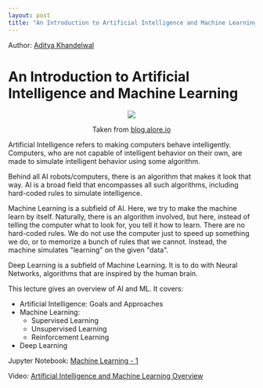 ```yaml
---
layout: post
title: "An Introduction to Artificial Intelligence and Machine Learning"
---
```


Author: [Aditya Khandelwal](https://www.linkedin.com/in/aditya-khandelwal/)

# An Introduction to Artificial Intelligence and Machine Learning

<center>
<img src="https://blog.alore.io/wp-content/uploads/2018/03/ai-and-ml.png">
</center>
<p style="text-align:center;">Taken from <a href="https://blog.alore.io/wp-content/uploads/2018/03/ai-and-ml.png">blog.alore.io</a></p>

Artificial Intelligence refers to making computers behave intelligently. Computers, who are not capable of intelligent behavior on their own, are made to simulate intelligent behavior using some algorithm.

Behind all AI robots/computers, there is an algorithm that makes it look that way. AI is a broad field that encompasses all such algorithms, including hard-coded rules to simulate intelligence.

Machine Learning is a subfield of AI. Here, we try to make the machine learn by itself. Naturally, there is an algorithm involved, but here, instead of telling the computer what to look for, you tell it how to learn. There are no hard-coded rules. We do not use the computer just to speed up something we do, or to memorize a bunch of rules that we cannot. Instead, the machine simulates "learning" on the given "data".

Deep Learning is a subfield of Machine Learning. It is to do with Neural Networks, algorithms that are inspired by the human brain.

This lecture gives an overview of AI and ML. It covers:
<ul>
    <li>Artificial Intelligence: Goals and Approaches
    <li>Machine Learning:
    <ul>
        <li>Supervised Learning
        <li>Unsupervised Learning
        <li>Reinforcement Learning
    </ul>
    <li>Deep Learning
</ul>

Jupyter Notebook: [Machine Learning - 1](https://nbviewer.jupyter.org/github/adityak6798/adityak6798.github.io/blob/master/Lecture%204%20-%20Machine%20Learning%201.ipynb)

Video: [Artificial Intelligence and Machine Learning Overview](https://www.youtube.com/watch?v=ydzBMBY9rEE)
